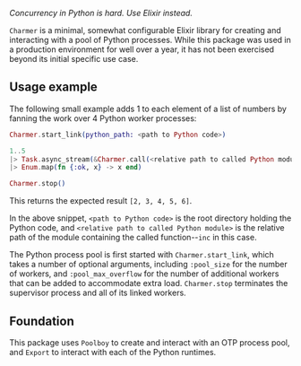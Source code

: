 _Concurrency in Python is hard. Use Elixir instead._

`Charmer` is a minimal, somewhat configurable Elixir library for creating and 
interacting with a pool of Python processes. While this package was used
in a production environment for well over a year, it has not been exercised
beyond its initial specific use case.

## Usage example

The following small example adds 1 to each element of a list of numbers by
fanning the work over 4 Python worker processes:

```elixir
Charmer.start_link(python_path: <path to Python code>)

1..5
|> Task.async_stream(&Charmer.call(<relative path to called Python module>, "inc", [&1]))
|> Enum.map(fn {:ok, x} -> x end)

Charmer.stop()
```

This returns the expected result `[2, 3, 4, 5, 6]`.

In the above snippet, `<path to Python code>` is the root directory holding the 
Python code, and `<relative path to called Python module>` is the relative path of 
the module containing the called function--`inc` in this case.

The Python process pool is first started with `Charmer.start_link`, which takes a number
of optional arguments, including `:pool_size` for the number of workers, and 
`:pool_max_overflow` for the number of additional workers that can be added to 
accommodate extra load. `Charmer.stop` terminates the supervisor process and all
of its linked workers.

## Foundation

This package uses `Poolboy` to create and interact with an OTP process pool, and
`Export` to interact with each of the Python runtimes.
